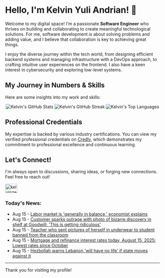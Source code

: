 # Hello, I'm Kelvin Yuli Andrian! 👋

Welcome to my digital space! I'm a passionate **Software Engineer** who thrives on building and collaborating to create meaningful technological solutions. For me, software development is about solving problems and adding value, and I believe that collaboration is key to achieving great things.

I enjoy the diverse journey within the tech world, from designing efficient backend systems and managing infrastructure with a DevOps approach, to crafting intuitive user experiences on the frontend. I also have a keen interest in cybersecurity and exploring low-level systems.

## My Journey in Numbers & Skills

Here are some insights into my work and skills:

<p align="center">
  <img src="https://github-readme-stats.vercel.app/api?username=kelvinzer0&show_icons=true&theme=radical" alt="Kelvin's GitHub Stats" />
  <img src="https://github-readme-streak-stats.herokuapp.com/?user=kelvinzer0&theme=radical" alt="Kelvin's GitHub Streak" />
  <img src="https://github-readme-stats.vercel.app/api/top-langs/?username=kelvinzer0&layout=compact&theme=radical" alt="Kelvin's Top Languages" />
</p>

## Professional Credentials

My expertise is backed by various industry certifications. You can view my verified professional credentials on [Credly](https://www.credly.com/users/kelvin-yuli-andrian/badges), which demonstrates my commitment to professional excellence and continuous learning.

## Let's Connect!

I'm always open to discussions, sharing ideas, or forging new connections. Feel free to reach out!

<p align="left">
    <a href="https://linkedin.com/in/kelvinzero" target="blank"><img align="center" src="https://cdn.jsdelivr.net/npm/simple-icons@3.0.1/icons/linkedin.svg" alt="kelvinzero" height="30" width="40" /></a>
</p>

### Today's News:

<!-- feed start -->
- Aug 15 - [Labor market is 'generally in balance,' economist explains](https://finance.yahoo.com/video/labor-market-generally-balance-economist-113023110.html)
- Aug 15 - [Customer sparks outrage with photo of bizarre discovery in shelf at Goodwill: 'This is getting ridiculous'](https://www.yahoo.com/lifestyle/articles/customer-sparks-outrage-photo-bizarre-113000728.html)
- Aug 15 - [Teacher who sent pictures of herself in underwear to student banned from the classroom](https://www.yahoo.com/news/articles/teacher-sent-pictures-herself-underwear-103408377.html)
- Aug 15 - [Mortgage and refinance interest rates today, August 15, 2025: Lowest rates since October](https://finance.yahoo.com/personal-finance/mortgages/article/mortgage-refinance-interest-rates-today-friday-august-15-2025-100022753.html)
- Aug 15 - [Hezbollah warns Lebanon 'will have no life' if state moves against it](https://www.yahoo.com/news/articles/hezbollah-chief-says-no-life-074522731.html)
<!-- feed end -->

---

Thank you for visiting my profile!